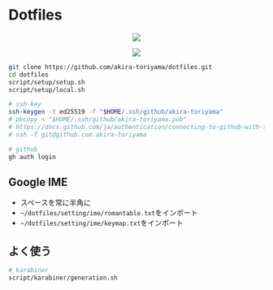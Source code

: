 # Dotfiles

<p align="center">
  <a href="https://github.com/akira-toriyama/dotfiles">
    <img src="https://user-images.githubusercontent.com/92862731/166393194-1c4a4338-ae35-4dee-bd0f-7fce2f7f01dd.png"/>
  </a>
</p>

<p align="center">
  <a href="https://github.com/akira-toriyama/dotfiles/actions/workflows/macos.yml">
    <img src="https://github.com/akira-toriyama/dotfiles/actions/workflows/macos.yml/badge.svg"/>
  </a>
</p>

```bash
git clone https://github.com/akira-toriyama/dotfiles.git
cd dotfiles
script/setup/setup.sh
script/setup/local.sh

# ssh key
ssh-keygen -t ed25519 -f "$HOME/.ssh/github/akira-toriyama"
# pbcopy < "$HOME/.ssh/github/akira-toriyama.pub"
# https://docs.github.com/ja/authentication/connecting-to-github-with-ssh/adding-a-new-ssh-key-to-your-github-account
# ssh -T git@github.com.akira-toriyama

# github
gh auth login
```

## Google IME

- スペースを常に半角に
- `~/dotfiles/setting/ime/romantable.txt`をインポート
- `~/dotfiles/setting/ime/keymap.txt`をインポート

## よく使う

```bash
# karabiner
script/karabiner/generation.sh
```

